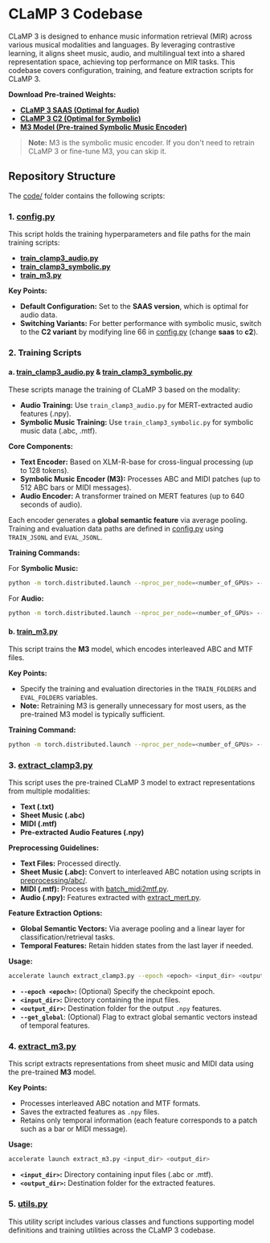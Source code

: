 # **CLaMP 3 Codebase**
CLaMP 3 is designed to enhance music information retrieval (MIR) across various musical modalities and languages. By leveraging contrastive learning, it aligns sheet music, audio, and multilingual text into a shared representation space, achieving top performance on MIR tasks. This codebase covers configuration, training, and feature extraction scripts for CLaMP 3.

**Download Pre-trained Weights:**
- [**CLaMP 3 SAAS (Optimal for Audio)**](https://huggingface.co/sander-wood/clamp3/blob/main/weights_clamp3_saas_h_size_768_t_model_FacebookAI_xlm-roberta-base_t_length_128_a_size_768_a_layers_12_a_length_128_s_size_768_s_layers_12_p_size_64_p_length_512.pth)
- [**CLaMP 3 C2 (Optimal for Symbolic)**](https://huggingface.co/sander-wood/clamp3/blob/main/weights_clamp3_c2_h_size_768_t_model_FacebookAI_xlm-roberta-base_t_length_128_a_size_768_a_layers_12_a_length_128_s_size_768_s_layers_12_p_size_64_p_length_512.pth)
- [**M3 Model (Pre-trained Symbolic Music Encoder)**](https://huggingface.co/sander-wood/clamp2/blob/main/weights_m3_p_size_64_p_length_512_t_layers_3_p_layers_12_h_size_768_lr_0.0001_batch_16_mask_0.45.pth)

> **Note:** M3 is the symbolic music encoder. If you don't need to retrain CLaMP 3 or fine-tune M3, you can skip it.

## **Repository Structure**  
The [code/](https://github.com/sanderwood/clamp3/tree/main/code) folder contains the following scripts:

### **1. [config.py](https://github.com/sanderwood/clamp3/blob/main/code/config.py)**
This script holds the training hyperparameters and file paths for the main training scripts:
- **[train_clamp3_audio.py](https://github.com/sanderwood/clamp3/blob/main/code/train_clamp3_audio.py)**
- **[train_clamp3_symbolic.py](https://github.com/sanderwood/clamp3/blob/main/code/train_clamp3_symbolic.py)**
- **[train_m3.py](https://github.com/sanderwood/clamp3/blob/main/code/train_m3.py)**

**Key Points:**
- **Default Configuration:** Set to the **SAAS version**, which is optimal for audio data.
- **Switching Variants:** For better performance with symbolic music, switch to the **C2 variant** by modifying line 66 in [config.py](https://github.com/sanderwood/clamp3/blob/main/code/config.py) (change **saas** to **c2**).

### **2. Training Scripts**

#### **a. [train_clamp3_audio.py](https://github.com/sanderwood/clamp3/blob/main/code/train_clamp3_audio.py) & [train_clamp3_symbolic.py](https://github.com/sanderwood/clamp3/blob/main/code/train_clamp3_symbolic.py)**
These scripts manage the training of CLaMP 3 based on the modality:

- **Audio Training:** Use `train_clamp3_audio.py` for MERT-extracted audio features (.npy).
- **Symbolic Music Training:** Use `train_clamp3_symbolic.py` for symbolic music data (.abc, .mtf).

**Core Components:**
- **Text Encoder:** Based on XLM-R-base for cross-lingual processing (up to 128 tokens).
- **Symbolic Music Encoder (M3):** Processes ABC and MIDI patches (up to 512 ABC bars or MIDI messages).
- **Audio Encoder:** A transformer trained on MERT features (up to 640 seconds of audio).

Each encoder generates a **global semantic feature** via average pooling. Training and evaluation data paths are defined in [config.py](https://github.com/sanderwood/clamp3/blob/main/code/config.py) using `TRAIN_JSONL` and `EVAL_JSONL`.

**Training Commands:**

For **Symbolic Music:**
```bash
python -m torch.distributed.launch --nproc_per_node=<number_of_GPUs> --use_env train_clamp3_symbolic.py
```

For **Audio:**
```bash
python -m torch.distributed.launch --nproc_per_node=<number_of_GPUs> --use_env train_clamp3_audio.py
```

#### **b. [train_m3.py](https://github.com/sanderwood/clamp3/blob/main/code/train_m3.py)**
This script trains the **M3** model, which encodes interleaved ABC and MTF files.

**Key Points:**
- Specify the training and evaluation directories in the `TRAIN_FOLDERS` and `EVAL_FOLDERS` variables.
- **Note:** Retraining M3 is generally unnecessary for most users, as the pre-trained M3 model is typically sufficient.

**Training Command:**
```bash
python -m torch.distributed.launch --nproc_per_node=<number_of_GPUs> --use_env train_m3.py
```

### **3. [extract_clamp3.py](https://github.com/sanderwood/clamp3/blob/main/code/extract_clamp3.py)**
This script uses the pre-trained CLaMP 3 model to extract representations from multiple modalities:
- **Text (.txt)**
- **Sheet Music (.abc)**
- **MIDI (.mtf)**
- **Pre-extracted Audio Features (.npy)**

**Preprocessing Guidelines:**
- **Text Files:** Processed directly.
- **Sheet Music (.abc):** Convert to interleaved ABC notation using scripts in [preprocessing/abc/](https://github.com/sanderwood/clamp3/tree/main/preprocessing/abc).
- **MIDI (.mtf):** Process with [batch_midi2mtf.py](https://github.com/sanderwood/clamp3/tree/main/preprocessing/midi/batch_midi2mtf.py).
- **Audio (.npy):** Features extracted with [extract_mert.py](https://github.com/sanderwood/clamp3/blob/main/preprocessing/audio/extract_mert.py).

**Feature Extraction Options:**
- **Global Semantic Vectors:** Via average pooling and a linear layer for classification/retrieval tasks.
- **Temporal Features:** Retain hidden states from the last layer if needed.

**Usage:**
```bash
accelerate launch extract_clamp3.py --epoch <epoch> <input_dir> <output_dir> [--get_global]
```
- **`--epoch <epoch>`:** (Optional) Specify the checkpoint epoch.
- **`<input_dir>`:** Directory containing the input files.
- **`<output_dir>`:** Destination folder for the output `.npy` features.
- **`--get_global`**: (Optional) Flag to extract global semantic vectors instead of temporal features.

### **4. [extract_m3.py](https://github.com/sanderwood/clamp3/blob/main/code/extract_m3.py)**
This script extracts representations from sheet music and MIDI data using the pre-trained **M3** model.

**Key Points:**
- Processes interleaved ABC notation and MTF formats.
- Saves the extracted features as `.npy` files.
- Retains only temporal information (each feature corresponds to a patch such as a bar or MIDI message).

**Usage:**
```bash
accelerate launch extract_m3.py <input_dir> <output_dir>
```
- **`<input_dir>`:** Directory containing input files (.abc or .mtf).
- **`<output_dir>`:** Destination folder for the extracted features.

### **5. [utils.py](https://github.com/sanderwood/clamp3/blob/main/code/utils.py)**
This utility script includes various classes and functions supporting model definitions and training utilities across the CLaMP 3 codebase.